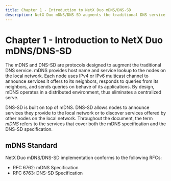 ```yaml
---
title: Chapter 1 - Introduction to NetX Duo mDNS/DNS-SD
description: NetX Duo mDNS/DNS-SD augments the traditional DNS service.
---
```


# Chapter 1 - Introduction to NetX Duo mDNS/DNS-SD

The mDNS and DNS-SD are protocols designed to augment the traditional DNS service. mDNS provides host name and service lookup to the nodes on the local network. Each node uses IPv4 or IPv6 multicast channel to announce services it offers to its neighbors, responds to queries from its neighbors, and sends queries on behave of its applications. By design, mDNS operates in a distributed environment, thus eliminates a centralized serve.

DNS-SD is built on top of mDNS. DNS-SD allows nodes to announce services they provide to the local network or to discover services offered by other nodes on the local network. Throughout the document, the term *mDNS* refers to the services that cover both the mDNS specification and the DNS-SD specification.

## mDNS Standard

NetX Duo mDNS/DNS-SD implementation conforms to the following RFCs:

- RFC 6762: mDNS Specification
- RFC 6763: DNS-SD Specification